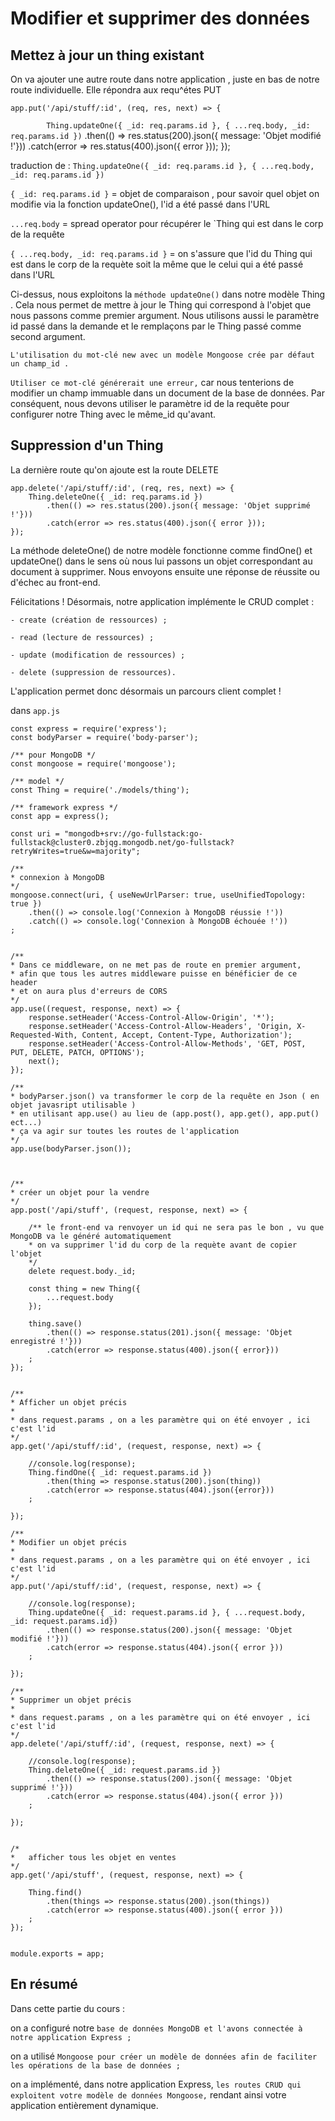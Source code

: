 # Modifier et supprimer des données

## Mettez à jour un thing existant

On va ajouter une autre route dans notre application , juste en bas de notre route individuelle. 
Elle répondra aux requ^étes PUT

    app.put('/api/stuff/:id', (req, res, next) => {
`        Thing.updateOne({ _id: req.params.id }, { ...req.body, _id: req.params.id })`
            .then(() => res.status(200).json({ message: 'Objet modifié !'}))
            .catch(error => res.status(400).json({ error }));
    });


traduction de : `Thing.updateOne({ _id: req.params.id }, { ...req.body, _id: req.params.id })`

`{ _id: req.params.id }` = objet de comparaison , pour savoir quel objet on modifie via la fonction updateOne(), l'id a été passé dans l'URL

`...req.body` = spread operator pour récupérer le `Thing qui est dans le corp de la requête

`{ ...req.body, _id: req.params.id }` = on s'assure que l'id du Thing qui est dans le corp de la requète soit la même que le celui qui a été passé dans l'URL


Ci-dessus, nous exploitons la `méthode updateOne()` dans notre modèle Thing . 
Cela nous permet de mettre à jour le Thing qui correspond à l'objet que nous passons comme premier argument. 
Nous utilisons aussi le paramètre id passé dans la demande et le remplaçons par le Thing passé comme second argument.


`L'utilisation du mot-clé new avec un modèle Mongoose crée par défaut un champ_id .`

`Utiliser ce mot-clé générerait une erreur,` car nous tenterions de modifier un champ immuable dans un document de la base de données. Par conséquent, 
nous devons utiliser le paramètre id de la requête pour configurer notre Thing avec le même_id qu'avant.



## Suppression d'un Thing

La dernière route qu'on ajoute est la route DELETE

    app.delete('/api/stuff/:id', (req, res, next) => {
        Thing.deleteOne({ _id: req.params.id })
            .then(() => res.status(200).json({ message: 'Objet supprimé !'}))
            .catch(error => res.status(400).json({ error }));
    });


La méthode deleteOne() de notre modèle fonctionne comme findOne() et updateOne() dans le sens où nous lui passons un objet correspondant au document à supprimer. 
Nous envoyons ensuite une réponse de réussite ou d'échec au front-end.

Félicitations ! Désormais, notre application implémente le CRUD complet :

    - create (création de ressources) ;

    - read (lecture de ressources) ;

    - update (modification de ressources) ;

    - delete (suppression de ressources).

L'application permet donc désormais un parcours client complet !

dans `app.js`

    const express = require('express');
    const bodyParser = require('body-parser');

    /** pour MongoDB */
    const mongoose = require('mongoose');

    /** model */
    const Thing = require('./models/thing');

    /** framework express */
    const app = express();

    const uri = "mongodb+srv://go-fullstack:go-fullstack@cluster0.zbjqg.mongodb.net/go-fullstack?retryWrites=true&w=majority";

    /**
    * connexion à MongoDB
    */
    mongoose.connect(uri, { useNewUrlParser: true, useUnifiedTopology: true })
        .then(() => console.log('Connexion à MongoDB réussie !'))
        .catch(() => console.log('Connexion à MongoDB échouée !'))
    ;


    /**
    * Dans ce middleware, on ne met pas de route en premier argument, 
    * afin que tous les autres middleware puisse en bénéficier de ce header
    * et on aura plus d'erreurs de CORS
    */
    app.use((request, response, next) => {
        response.setHeader('Access-Control-Allow-Origin', '*');
        response.setHeader('Access-Control-Allow-Headers', 'Origin, X-Requested-With, Content, Accept, Content-Type, Authorization');
        response.setHeader('Access-Control-Allow-Methods', 'GET, POST, PUT, DELETE, PATCH, OPTIONS');
        next();
    });

    /**
    * bodyParser.json() va transformer le corp de la requête en Json ( en objet javasript utilisable )
    * en utilisant app.use() au lieu de (app.post(), app.get(), app.put() ect...) 
    * ça va agir sur toutes les routes de l'application 
    */
    app.use(bodyParser.json());



    /**
    * créer un objet pour la vendre
    */
    app.post('/api/stuff', (request, response, next) => {

        /** le front-end va renvoyer un id qui ne sera pas le bon , vu que MongoDB va le généré automatiquement
        * on va supprimer l'id du corp de la requète avant de copier l'objet
        */
        delete request.body._id;

        const thing = new Thing({
            ...request.body
        });

        thing.save()
            .then(() => response.status(201).json({ message: 'Objet enregistré !'}))
            .catch(error => response.status(400).json({ error}))
        ;
    });


    /**
    * Afficher un objet précis
    * 
    * dans request.params , on a les paramètre qui on été envoyer , ici c'est l'id
    */
    app.get('/api/stuff/:id', (request, response, next) => {

        //console.log(response);
        Thing.findOne({ _id: request.params.id })
            .then(thing => response.status(200).json(thing))
            .catch(error => response.status(404).json({error}))
        ;

    });

    /**
    * Modifier un objet précis
    * 
    * dans request.params , on a les paramètre qui on été envoyer , ici c'est l'id
    */
    app.put('/api/stuff/:id', (request, response, next) => {

        //console.log(response);
        Thing.updateOne({ _id: request.params.id }, { ...request.body, _id: request.params.id})
            .then(() => response.status(200).json({ message: 'Objet modifié !'}))
            .catch(error => response.status(404).json({ error }))
        ;

    });

    /**
    * Supprimer un objet précis
    * 
    * dans request.params , on a les paramètre qui on été envoyer , ici c'est l'id
    */
    app.delete('/api/stuff/:id', (request, response, next) => {

        //console.log(response);
        Thing.deleteOne({ _id: request.params.id })
            .then(() => response.status(200).json({ message: 'Objet supprimé !'}))
            .catch(error => response.status(404).json({ error }))
        ;

    });


    /* 
    *   afficher tous les objet en ventes
    */
    app.get('/api/stuff', (request, response, next) => {

        Thing.find()
            .then(things => response.status(200).json(things))
            .catch(error => response.status(400).json({ error }))
        ;
    });


    module.exports = app;


## En résumé

Dans cette partie du cours :

on a configuré notre `base de données MongoDB et l'avons connectée à notre application Express ;`

on a utilisé `Mongoose pour créer un modèle de données afin de faciliter les opérations de la base de données ;`

on a implémenté, dans notre application Express, `les routes CRUD qui exploitent votre modèle de données Mongoose,` rendant ainsi votre application entièrement dynamique.